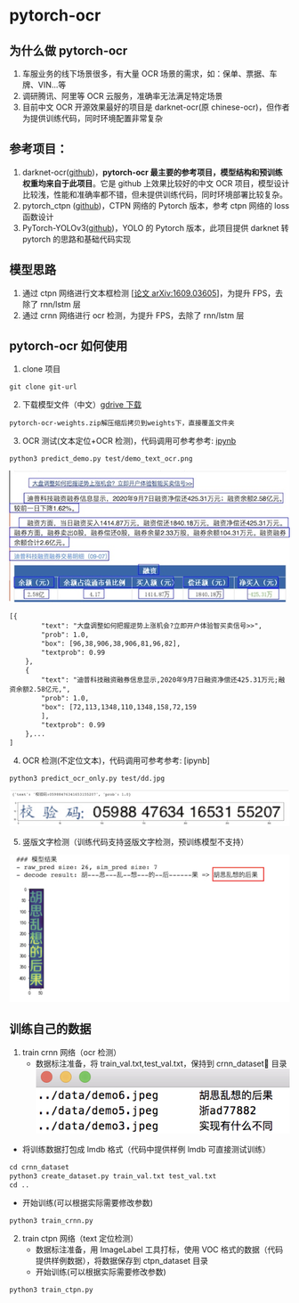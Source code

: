 # pytorch-ocr

## 为什么做 pytorch-ocr

1. 车服业务的线下场景很多，有大量 OCR 场景的需求，如：保单、票据、车牌、VIN...等
2. 调研腾讯、阿里等 OCR 云服务，准确率无法满足特定场景
3. 目前中文 OCR 开源效果最好的项目是 darknet-ocr(原 chinese-ocr)，但作者为提供训练代码，同时环境配置非常复杂

## 参考项目：

1. darknet-ocr([github](https://github.com/chineseocr/darknet-ocr))，**pytorch-ocr 最主要的参考项目，模型结构和预训练权重均来自于此项目**。它是 github 上效果比较好的中文 OCR 项目，模型设计比较浅，性能和准确率都不错，但未提供训练代码，同时环境部署比较复杂。
2. pytorch_ctpn ([github](https://github.com/opconty/pytorch_ctpn))，CTPN 网络的 Pytorch 版本，参考 ctpn 网络的 loss 函数设计
3. PyTorch-YOLOv3([github](https://github.com/eriklindernoren/PyTorch-YOLOv3))，YOLO 的 Pytorch 版本，此项目提供 darknet 转 pytorch 的思路和基础代码实现

## 模型思路

1. 通过 ctpn 网络进行文本框检测 [[论文 arXiv:1609.03605](https://arxiv.org/abs/1609.03605)]，为提升 FPS，去除了 rnn/lstm 层
1. 通过 crnn 网络进行 ocr 检测，为提升 FPS，去除了 rnn/lstm 层

## pytorch-ocr 如何使用

1. clone 项目

```
git clone git-url
```

2. 下载模型文件（中文）[gdrive 下载](https://drive.google.com/file/d/1H8AdYObqDMHtj75Sm8WvGR1rVNur1izz/view?usp=sharing)

```
pytorch-ocr-weights.zip解压缩后拷贝到weights下，直接覆盖文件夹
```

3. OCR 测试(文本定位+OCR 检测)，代码调用可参考参考: [ipynb](pytorch-darknet-ocr-train/pytorch-ocr-demo.ipynb)

```
python3 predict_demo.py test/demo_text_ocr.png
```

![](./test/pred_box.jpg)

```
[{
		"text": "大盘调整如何把握逆势上涨机会?立即开户体验智买卖信号>>",
		"prob": 1.0,
		"box": [96,38,906,38,906,81,96,82],
		"textprob": 0.99
	},
	{
		"text": "迪普科技融资融券信息显示,2020年9月7日融资净偿还425.31万元;融资余额2.58亿元,",
		"prob": 1.0,
		"box": [72,113,1348,110,1348,158,72,159
		],
		"textprob": 0.99
	},...
]
```

4. OCR 检测(不定位文本)，代码调用可参考参考: [ipynb]

```
python3 predict_ocr_only.py test/dd.jpg
```

![](./test/dd_pred.jpeg)

5. 竖版文字检测（训练代码支持竖版文字检测，预训练模型不支持）

![](./test/v_text.jpeg)

## 训练自己的数据

1. train crnn 网络（ocr 检测）
   - 数据标注准备，将 train_val.txt,test_val.txt，保持到 crnn_dataset 目录
     ![](test/crnn_train_data.png)

- 将训练数据打包成 lmdb 格式（代码中提供样例 lmdb 可直接测试训练）

```
cd crnn_dataset
python3 create_dataset.py train_val.txt test_val.txt
cd ..
```

- 开始训练(可以根据实际需要修改参数)

```
python3 train_crnn.py
```

2. train ctpn 网络（text 定位检测）
   - 数据标注准备，用 ImageLabel 工具打标，使用 VOC 格式的数据（代码提供样例数据），将数据保存到 ctpn_dataset 目录
   - 开始训练(可以根据实际需要修改参数)

```
python3 train_ctpn.py
```
